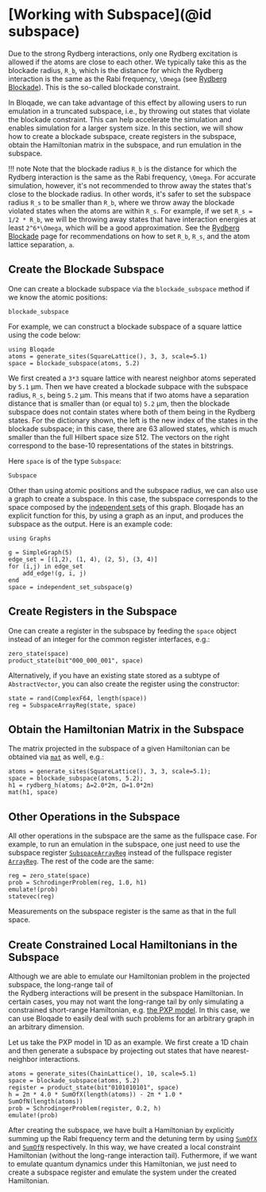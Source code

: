# [Working with Subspace](@id subspace)

Due to the strong Rydberg interactions, only one Rydberg excitation is allowed if the atoms are close to each other. 
We typically take this as the blockade radius, ``R_b``, which is the 
distance for which the Rydberg interaction is the same as the Rabi frequency, ``\Omega`` (see [Rydberg Blockade](https://queracomputing.github.io/Bloqade.jl/dev/tutorials/1.blockade/main/)). This is the so-called blockade constraint. 

In Bloqade, we can take advantage of this effect by allowing users to run emulation in a truncated subspace, i.e., by throwing out states that violate the blockade constraint. 
This can help accelerate the simulation and enables simulation for a larger system size. 
In this section, we will show how to create a blockade subspace, create registers in the subspace, 
obtain the Hamiltonian matrix in the subspace, and run emulation in the subspace.

!!! note
    Note that the blockade radius ``R_b`` is the distance for which the Rydberg interaction is the same as the Rabi frequency, ``\Omega``. 
    For accurate simulation, however, it's not recommended to throw away the states that's close to the blockade radius. In other words, it's safer to set the subspace radius ``R_s`` to be smaller than ``R_b``, where we throw away the blockade violated states when the atoms are within ``R_s``. 
    For example, if we set ``R_s = 1/2 * R_b``, we will be throwing away states that have interaction energies at least ``2^6*\Omega``, which will be a good approximation. 
    See the [Rydberg Blockade](https://queracomputing.github.io/Bloqade.jl/dev/tutorials/1.blockade/main/) page for recommendations on how to set ``R_b``, ``R_s``, and the atom lattice separation, ``a``.


## Create the Blockade Subspace

One can create a blockade subspace via the `blockade_subspace` method if we know the atomic positions: 

```@docs
blockade_subspace
```

For example, we can construct a blockade subspace of a square lattice
using the code below:

```@example subspace
using Bloqade
atoms = generate_sites(SquareLattice(), 3, 3, scale=5.1)
space = blockade_subspace(atoms, 5.2)
```
We first created a ``3*3`` square lattice with nearest neighbor atoms seperated by ``5.1`` μm. 
Then we have created a
blockade subpace with the subspace radius, ``R_s``, being ``5.2`` μm. 
This means that if two atoms have a separation distance that is smaller than (or equal to)
``5.2`` μm, 
then the blockade subspace does not contain states where both of them being in the Rydberg states.
For the dictionary shown, the left is the new index of the states in the blockade subspace; 
in this case, there are 63 allowed states, which is much smaller than the full Hilbert space size 512.
The vectors on the right correspond to the base-10 representations of the states in bitstrings. 

Here `space` is of the type `Subspace`:

```@docs
Subspace
```

Other than using atomic positions and the subspace radius, we can also use a graph to create a subspace. In this case, the subspace 
corresponds to the space composed by the [independent sets](https://en.wikipedia.org/wiki/Independent_set_(graph_theory)) of this graph. Bloqade has an explicit function for this, by using a graph as 
an input, and produces the subspace as the output. Here is an example code:

```@example subspace
using Graphs

g = SimpleGraph(5)
edge_set = [(1,2), (1, 4), (2, 5), (3, 4)]
for (i,j) in edge_set
    add_edge!(g, i, j)
end 
space = independent_set_subspace(g)
```


## Create Registers in the Subspace

One can create a register in the subspace by feeding the `space` object instead of an integer for the common register interfaces, e.g.:

```@repl subspace
zero_state(space)
product_state(bit"000_000_001", space)
```

Alternatively, if you have an existing state stored as a subtype of `AbstractVector`, you can also create the register using
the constructor:

```@repl subspace
state = rand(ComplexF64, length(space))
reg = SubspaceArrayReg(state, space)
```

## Obtain the Hamiltonian Matrix in the Subspace

The matrix projected in the subspace of a given Hamiltonian can be obtained via
[`mat`](@ref) as well, e.g.:

```@repl subspace
atoms = generate_sites(SquareLattice(), 3, 3, scale=5.1);
space = blockade_subspace(atoms, 5.2);
h1 = rydberg_h(atoms; Δ=2.0*2π, Ω=1.0*2π)
mat(h1, space)
```


## Other Operations in the Subspace

All other operations in the subspace are the same as the fullspace
case. 
For example, to run an emulation in the subspace, one just need to use the
subspace register [`SubspaceArrayReg`](@ref) instead of the fullspace register [`ArrayReg`](@ref).
The rest of the code are the same:

```@example subspace
reg = zero_state(space)
prob = SchrodingerProblem(reg, 1.0, h1)
emulate!(prob)
statevec(reg)
```

Measurements on the subspace register is the same as that in the full space. 


## Create Constrained Local Hamiltonians in the Subspace

Although we are able to emulate our Hamiltonian problem in the projected subspace, the long-range tail of  
the Rydberg interactions will be present in the subspace Hamiltonian. In certain cases, you may not want the long-range tail by only simulating a constrained short-range Hamiltonian, e.g. [the PXP model](https://arxiv.org/abs/2011.09486).
In this case, we can use Bloqade to easily deal with such problems for an arbitrary graph in an arbitrary dimension. 

Let us take the PXP model in 1D as an example. We first create a 1D chain and then generate a subspace by projecting out states that have nearest-neighbor interactions. 

```@example subspace
atoms = generate_sites(ChainLattice(), 10, scale=5.1)
space = blockade_subspace(atoms, 5.2)
register = product_state(bit"0101010101", space)
h = 2π * 4.0 * SumOfX(length(atoms)) - 2π * 1.0 * SumOfN(length(atoms))
prob = SchrodingerProblem(register, 0.2, h)
emulate!(prob)
```
After creating the subspace, we have built a Hamiltonian by explicitly summing up the Rabi frequency term  and the detuning term by using [`SumOfX`](@ref) and [`SumOfN`](@ref) respectively. 
In this way, we have created a local constraint Hamiltonian (without the long-range interaction tail). Futhermore, if we want to emulate 
quantum dynamics under this Hamiltonian, we just need to create a subspace register and emulate the system under the created Hamiltonian.


